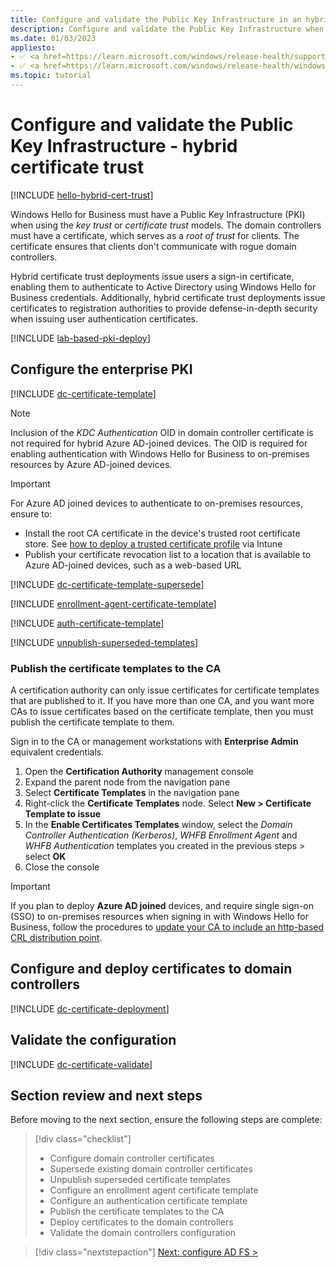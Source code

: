 ```yaml
---
title: Configure and validate the Public Key Infrastructure in an hybrid certificate trust model
description: Configure and validate the Public Key Infrastructure when deploying Windows Hello for Business in a hybrid certificate trust model.
ms.date: 01/03/2023
appliesto: 
- ✅ <a href=https://learn.microsoft.com/windows/release-health/supported-versions-windows-client target=_blank>Windows 10 and later</a>
- ✅ <a href=https://learn.microsoft.com/windows/release-health/windows-server-release-info target=_blank>Windows Server 2016 and later</a>
ms.topic: tutorial
---
```

# Configure and validate the Public Key Infrastructure - hybrid certificate trust

[!INCLUDE [hello-hybrid-cert-trust](./includes/hello-hybrid-cert-trust.md)]

Windows Hello for Business must have a Public Key Infrastructure (PKI) when using the *key trust* or *certificate trust* models. The domain controllers must have a certificate, which serves as a *root of trust* for clients. The certificate ensures that clients don't communicate with rogue domain controllers.

Hybrid certificate trust deployments issue users a sign-in certificate, enabling them to authenticate to Active Directory using Windows Hello for Business credentials. Additionally, hybrid certificate trust deployments issue certificates to registration authorities to provide defense-in-depth security when issuing user authentication certificates.

[!INCLUDE [lab-based-pki-deploy](includes/lab-based-pki-deploy.md)]

## Configure the enterprise PKI

[!INCLUDE [dc-certificate-template](includes/dc-certificate-template.md)]

> [!NOTE]
> Inclusion of the *KDC Authentication* OID in domain controller certificate is not required for hybrid Azure AD-joined devices. The OID is required for enabling authentication with Windows Hello for Business to on-premises resources by Azure AD-joined devices.

> [!IMPORTANT]
> For Azure AD joined devices to authenticate to on-premises resources, ensure to:
> - Install the root CA certificate in the device's trusted root certificate store. See [how to deploy a trusted certificate profile](/mem/intune/protect/certificates-trusted-root#to-create-a-trusted-certificate-profile) via Intune
> - Publish your certificate revocation list to a location that is available to Azure AD-joined devices, such as a web-based URL

[!INCLUDE [dc-certificate-template-supersede](includes/dc-certificate-supersede.md)]

[!INCLUDE [enrollment-agent-certificate-template](includes/enrollment-agent-certificate-template.md)]

[!INCLUDE [auth-certificate-template](includes/auth-certificate-template.md)]

[!INCLUDE [unpublish-superseded-templates](includes/unpublish-superseded-templates.md)]

### Publish the certificate templates to the CA

A certification authority can only issue certificates for certificate templates that are published to it. If you have more than one CA, and you want more CAs to issue certificates based on the certificate template, then you must publish the certificate template to them.

Sign in to the CA or management workstations with **Enterprise Admin** equivalent credentials.

1. Open the **Certification Authority** management console
1. Expand the parent node from the navigation pane
1. Select **Certificate Templates** in the navigation pane
1. Right-click the **Certificate Templates** node. Select **New > Certificate Template to issue**
1. In the **Enable Certificates Templates** window, select the *Domain Controller Authentication (Kerberos)*, *WHFB Enrollment Agent*  and *WHFB Authentication* templates you created in the previous steps > select **OK**
1. Close the console

> [!IMPORTANT]
> If you plan to deploy **Azure AD joined** devices, and require single sign-on (SSO) to on-premises resources when signing in with Windows Hello for Business, follow the procedures to [update your CA to include an http-based CRL distribution point](hello-hybrid-aadj-sso.md).

## Configure and deploy certificates to domain controllers

[!INCLUDE [dc-certificate-deployment](includes/dc-certificate-deployment.md)]

## Validate the configuration

[!INCLUDE [dc-certificate-validate](includes/dc-certificate-validate.md)]

## Section review and next steps

Before moving to the next section, ensure the following steps are complete:

> [!div class="checklist"]
> - Configure domain controller certificates
> - Supersede existing domain controller certificates
> - Unpublish superseded certificate templates
> - Configure an enrollment agent certificate template
> - Configure an authentication certificate template
> - Publish the certificate templates to the CA
> - Deploy certificates to the domain controllers
> - Validate the domain controllers configuration

> [!div class="nextstepaction"]
> [Next: configure AD FS >](hello-hybrid-cert-whfb-settings-adfs.md)

<!--links-->
[SERV-1]: /troubleshoot/windows-server/windows-security/requirements-domain-controller